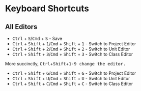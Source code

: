 # Keyboard Shortcuts

## All Editors
- <kbd>Ctrl</kbd> + <kbd>S</kbd>/<kbd>Cmd</kbd> + <kbd>S</kbd> - Save
- <kbd>Ctrl</kbd> + <kbd>Shift</kbd> + <kbd>1</kbd>/<kbd>Cmd</kbd> + <kbd>Shift</kbd> + <kbd>1</kbd> - Switch to Project Editor
- <kbd>Ctrl</kbd> + <kbd>Shift</kbd> + <kbd>2</kbd>/<kbd>Cmd</kbd> + <kbd>Shift</kbd> + <kbd>2</kbd> - Switch to Unit Editor
- <kbd>Ctrl</kbd> + <kbd>Shift</kbd> + <kbd>3</kbd>/<kbd>Cmd</kbd> + <kbd>Shift</kbd> + <kbd>3</kbd> - Switch to Class Editor

More succinctly, <kbd>Ctrl</kbd>+<kbd>Shift</kbd>+<kbd>1-9</bkd> change the editor.

- <kbd>Ctrl</kbd> + <kbd>Shift</kbd> + <kbd>G</kbd>/<kbd>Cmd</kbd> + <kbd>Shift</kbd> + <kbd>G</kbd> - Switch to Project Editor
- <kbd>Ctrl</kbd> + <kbd>Shift</kbd> + <kbd>U</kbd>/<kbd>Cmd</kbd> + <kbd>Shift</kbd> + <kbd>U</kbd> - Switch to Unit Editor
- <kbd>Ctrl</kbd> + <kbd>Shift</kbd> + <kbd>C</kbd>/<kbd>Cmd</kbd> + <kbd>Shift</kbd> + <kbd>C</kbd> - Switch to Class Editor
